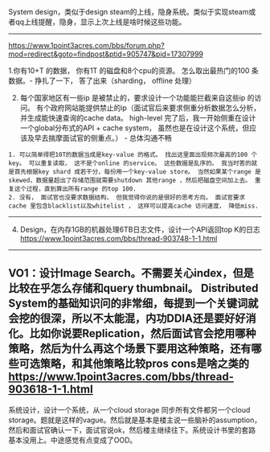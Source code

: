 
System design，类似于design steam的上线，隐身系统。类似于实现steam或者qq上线提醒，隐身，显示上次上线是啥时候这些功能。

---

https://www.1point3acres.com/bbs/forum.php?mod=redirect&goto=findpost&ptid=905747&pid=17307999

1.你有10+T 的数据， 你有1T 的磁盘和8个cpu的资源。 怎么取出最热门的100 条数据。- 挣扎了一下， 答了出来（sharding， offline 处理）

2. 每个国家地区有一些ip 是被禁止的，要求设计一个功能能拦截来自这些ip 的访问。
有个政府网站能提供禁止的ip（面试官后来要求侧重分析数据怎么分析，并生成能快速查询的cache data。 
high-level 完了后，我一开始侧重在设计一个global分布式的API + cache system， 虽然也是在设计这个系统，但应该及早去揣摩面试官的侧重点。） - 总体沟通不畅
```
1. 可以简单得把10T的数据当成是key-value 的格式。 找出这里面出现频次最高的100 个key。 可以重复读取， 这不是个online 的service。 这些数据是乱序的。 我当时答的就是首先根据key shard 成若干分，每份用一个key-value store。 当然如果某个range 是skewed，数据量超出了存储范围就需要shutdown 其他range ，然后把磁盘空间加上去。 重复这个过程，直到算出所有range 的top 100.
2. 没有， 面试官也没要求数据结构， 但我觉得你说的是很好的思考方向。 面试官要求cache 里包含blacklist以及whitelist ， 这样可以提高cache 访问速度， 降低miss.
```
---
4. Design，在内存1GB的机器处理6TB日志文件，设计一个API返回top K的日志
https://www.1point3acres.com/bbs/thread-903748-1-1.html
---
VO1：设计Image Search。不需要关心index，但是比较在乎怎么存储和query thumbnail。
Distributed System的基础知识问的非常细，每提到一个关键词就会挖的很深，所以不太能混，内功DDIA还是要好好消化。比如你说要Replication，然后面试官会挖用哪种策略，然后为什么再这个场景下要用这种策略，还有哪些可选策略，和其他策略比较pros cons是啥之类的
https://www.1point3acres.com/bbs/thread-903618-1-1.html
---
系统设计，设计一个系统，从一个cloud storage 同步所有文件都另一个cloud storage。题就是这样的vague。然后就是基本是楼主说一些脑补的assumption，然后和面试官确认一下，面试官说ok，然后楼主继续往下。系统设计书里的套路基本没用上。中途感觉有点变成了OOD。